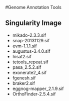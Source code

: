 #Genome Annotation Tools


## Singularity Image
* mikado-2.3.3.sif <br/> 
* snap-20131129.sif <br/>
* evm-1.1.1.sif 
* augustus-3.4.0.sif 
* hisat2.sif
* tetools_repeat.sif
* pasa_2.5.2.sif
* exonerate2_4.sif
* fgenesh.sif
* braker2.sif
* eggnog-mapper_2.1.9.sif
* OrthoFinder-2.5.4.sif
